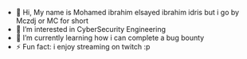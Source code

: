 - 👋 Hi, My name is Mohamed ibrahim elsayed ibrahim idris but i go by Mczdj or MC for short
- 👀 I’m interested in CyberSecurity Engineering 
- 🌱 I’m currently learning how i can complete a bug bounty 
- ⚡ Fun fact: i enjoy streaming on twitch :p

<!---
mczdj/mczdj is a ✨ special ✨ repository because its `README.md` (this file) appears on your GitHub profile.
You can click the Preview link to take a look at your changes.
--->
